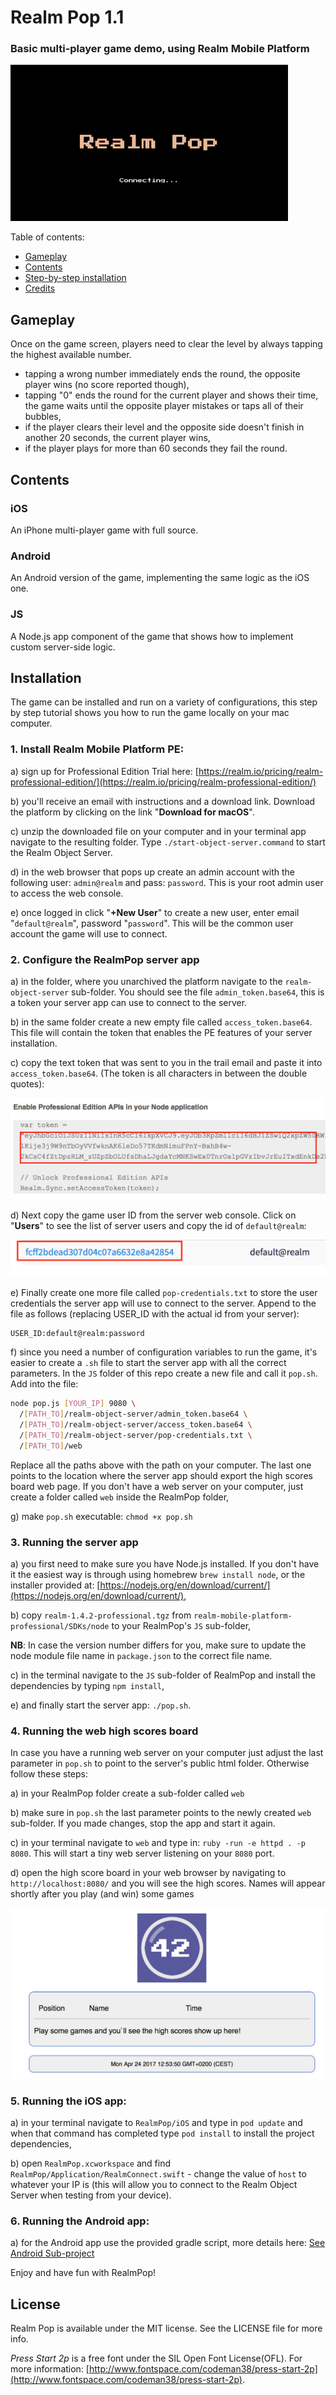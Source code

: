 # Realm Pop 1.1
### Basic multi-player game demo, using Realm Mobile Platform

![RealmPop Game Demo animation](etc/Demo.gif)

Table of contents:

* [Gameplay](#gameplay)
* [Contents](#contents)
* [Step-by-step installation](#installation)
* [Credits](#credits)

## Gameplay

Once on the game screen, players need to clear the level by always tapping the highest available number.

* tapping a wrong number immediately ends the round, the opposite player wins (no score reported though),
* tapping "0" ends the round for the current player and shows their time, the game waits until the opposite player mistakes or taps all of their bubbles,
* if the player clears their level and the opposite side doesn't finish in another 20 seconds, the current player wins,
* if the player plays for more than 60 seconds they fail the round.

## Contents

### iOS

An iPhone multi-player game with full source.

### Android

An Android version of the game, implementing the same logic as the iOS one.

### JS

A Node.js app component of the game that shows how to implement custom server-side logic.

## Installation

The game can be installed and run on a variety of configurations, this step by step tutorial shows you how to run the game locally on your mac computer.

### 1. Install Realm Mobile Platform PE:
  
  a) sign up for Professional Edition Trial here: [https://realm.io/pricing/realm-professional-edition/](https://realm.io/pricing/realm-professional-edition/)
  
  b) you'll receive an email with instructions and a download link. Download the platform by clicking on the link "**Download for macOS**".
  
  c) unzip the downloaded file on your computer and in your terminal app navigate to the resulting folder. Type `./start-object-server.command` to start the Realm Object Server.
  
  d) in the web browser that pops up create an admin account with the following user: `admin@realm` and pass: `password`. This is your root admin user to access the web console.
  
  e) once logged in click "**+New User**" to create a new user, enter email "`default@realm`", password "`password`". This will be the common user account the game will use to connect.

### 2. Configure the RealmPop server app

a) in the folder, where you unarchived the platform navigate to the `realm-object-server` sub-folder. You should see the file `admin_token.base64`, this is a token your server app can use to connect to the server.

b) in the same folder create a new empty file called `access_token.base64`. This file will contain the token that enables the PE features of your server installation. 

c) copy the text token that was sent to you in the trail email and paste it into `access_token.base64`. (The token is all characters in between the double quotes):

![Token location](etc/token.png)

d) Next copy the game user ID from the server web console. Click on "**Users**" to see the list of server users and copy the id of `default@realm`:

![User id](etc/user-id.png)

e) Finally create one more file called `pop-credentials.txt` to store the user credentials the server app will use to connect to the server. Append to the file as follows (replacing USER_ID with the actual id from your server): 

```none
USER_ID:default@realm:password
```

f) since you need a number of configuration variables to run the game, it's easier to create a `.sh` file to start the server app with all the correct parameters. In the `JS` folder of this repo create a new file and call it `pop.sh`. Add into the file:

```bash
node pop.js [YOUR_IP] 9080 \
  /[PATH_TO]/realm-object-server/admin_token.base64 \
  /[PATH_TO]/realm-object-server/access_token.base64 \
  /[PATH_TO]/realm-object-server/pop-credentials.txt \
  /[PATH_TO]/web
```

Replace all the paths above with the path on your computer. The last one points to the location where the server app should export the high scores board web page. If you don't have a web server on your computer, just create a folder called `web` inside the RealmPop folder,

g) make `pop.sh` executable: `chmod +x pop.sh`

### 3. Running the server app

a) you first need to make sure you have Node.js installed. If you don't have it the easiest way is through using homebrew `brew install node`, or the installer provided at: [https://nodejs.org/en/download/current/](https://nodejs.org/en/download/current/),

b) copy `realm-1.4.2-professional.tgz` from `realm-mobile-platform-professional/SDKs/node` to your RealmPop's `JS` sub-folder,

**NB**: In case the version number differs for you, make sure to update the node module file name in `package.json` to the correct file name.

c) in the terminal navigate to the `JS` sub-folder of RealmPop and install the dependencies by typing `npm install`,

e) and finally start the server app: `./pop.sh`.

### 4. Running the web high scores board

In case you have a running web server on your computer just adjust the last parameter in `pop.sh` to point to the server's public html folder. Otherwise follow these steps:

a) in your RealmPop folder create a sub-folder called `web`

b) make sure in `pop.sh` the last parameter points to the newly created `web` sub-folder. If you made changes, stop the app and start it again.

c) in your terminal navigate to `web` and type in: `ruby -run -e httpd . -p 8080`. This will start a tiny web server listening on your `8080` port.

d) open the high score board in your web browser by navigating to `http://localhost:8080/` and you will see the high scores. Names will appear shortly after you play (and win) some games

![High Scores Board](etc/board.png)

### 5. Running the iOS app:
  
  a) in your terminal navigate to `RealmPop/iOS` and type in `pod update` and when that command has completed type `pod install` to install the project dependencies,
  
  b) open `RealmPop.xcworkspace` and find `RealmPop/Application/RealmConnect.swift` - change the value of `host` to whatever your IP is (this will allow you to connect to the Realm Object Server when testing from your device).
 
### 6. Running the Android app:

a) for the Android app use the provided gradle script, more details here: [See Android Sub-project](Android#installation-instructions)

Enjoy and have fun with RealmPop!

## License

Realm Pop is available under the MIT license. See the LICENSE file for more info.

_Press Start 2p_ is a free font under the SIL Open Font License(OFL). For more information: [http://www.fontspace.com/codeman38/press-start-2p](http://www.fontspace.com/codeman38/press-start-2p).
